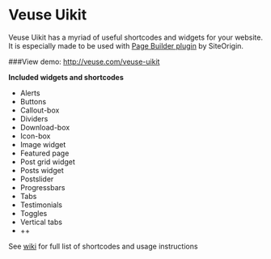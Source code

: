 Veuse Uikit
===========

Veuse Uikit has a myriad of useful shortcodes and widgets for your website. It is especially made to be used with <a href="http://wordpress.org/plugins/siteorigin-panels/">Page Builder plugin</a> by SiteOrigin.

###View demo: http://veuse.com/veuse-uikit


<b>Included widgets and shortcodes</b>
- Alerts
- Buttons
- Callout-box
- Dividers
- Download-box
- Icon-box
- Image widget
- Featured page
- Post grid widget
- Posts widget
- Postslider
- Progressbars
- Tabs
- Testimonials
- Toggles
- Vertical tabs
- ++



See <a href="https://github.com/veuse/veuse-uikit/wiki">wiki</a> for full list of shortcodes and usage instructions

